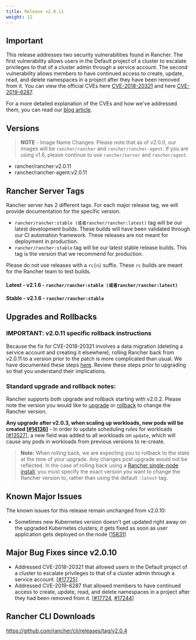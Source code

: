 ```yaml
---
title: Release v2.0.11
weight: 12
---
```


## Important
This release addresses two security vulnerabilities found in Rancher. The first vulnerability allows users in the Default project of a cluster to escalate privileges to that of a cluster admin through a service account. The second vulnerability allows members to have continued access to create, update, read, and delete namespaces in a project after they have been removed from it. You can view the official CVEs here [CVE-2018-20321](https://cve.mitre.org/cgi-bin/cvename.cgi?name=CVE-2018-20321) and here [CVE-2019-6287](https://cve.mitre.org/cgi-bin/cvename.cgi?name=CVE-2019-6287).

For a more detailed explanation of the CVEs and how we've addressed them, you can read our [blog article](https://rancher.com/blog/2019/2019-01-29-explaining-security-vulnerabilities-addressed-in-rancher-v2-1-6-and-v2-0-11/).

## Versions

> **NOTE** - Image Name Changes: Please note that as of v2.0.0, our images will be `rancher/rancher` and `rancher/rancher-agent`. If you are using v1.6, please continue to use `rancher/server` and `rancher/agent`. 

- rancher/rancher:v2.0.11
- rancher/rancher-agent:v2.0.11

## Rancher Server Tags

Rancher server has 2 different tags. For each major release tag, we will provide documentation for the specific version.
- `rancher/rancher:stable (或者rancher/rancher:latest)` tag will be our latest development builds. These builds will have been validated through our CI automation framework. These releases are not meant for deployment in production.
- `rancher/rancher:stable` tag will be our latest stable release builds. This tag is the version that we recommend for production.  

Please do not use releases with a `rc{n}` suffix. These `rc` builds are meant for the Rancher team to test builds.

#### Latest - v2.1.6 - `rancher/rancher:stable (或者rancher/rancher:latest)`
#### Stable - v2.1.6 - `rancher/rancher:stable`

## Upgrades and Rollbacks

### IMPORTANT: v2.0.11 specific rollback instructions
Because the fix for CVE-2018-20321 involves a data migration (deleting a service account and creating it elsewhere), rolling Rancher back from v2.0.11 to a version prior to the patch is more complicated than usual. We have documented these steps [here](http://rancher.com/docs/rancher/v2.x/en/upgrades/rollbacks/). Review these steps prior to upgrading so that you understand their implications.

### Standard upgrade and rollback notes:
Rancher supports both upgrade and rollback starting with v2.0.2.  Please note the version you would like to [upgrade](https://rancher.com/docs/rancher/v2.x/en/upgrades/) or [rollback](https://rancher.com/docs/rancher/v2.x/en/backups/rollbacks/) to change the Rancher version.

**Any upgrade after v2.0.3, when scaling up workloads, new pods will be created [[#14136](https://github.com/rancher/rancher/issues/14136)]** - In order to update scheduling rules for workloads [[#13527](https://github.com/rancher/rancher/issues/13527)], a new field was added to all workloads on `update`, which will cause any pods in workloads from previous versions to re-create. 

> **Note:** When rolling back, we are expecting you to rollback to the state at the time of your upgrade. Any changes post upgrade would not be reflected. In the case of rolling back using a [Rancher single-node install](https://rancher.com/docs/rancher/v2.x/en/installation/single-node-install/), you must specify the exact version you want to change the Rancher version to, rather than using the default `:latest` tag.

## Known Major Issues
The known issues for this release remain unchanged from v2.0.10:
* Sometimes new Kubernetes version doesn't get updated right away on the upgraded Kubernetes clusters; it gets fixed as soon as user application gets deployed on the node [[15831](https://github.com/rancher/rancher/issues/15831)]

## Major Bug Fixes since v2.0.10
*  Addressed CVE-2018-20321 that allowed users in the Default project of a cluster to escalate privileges to that of a cluster admin through a service account. [[#17725](https://github.com/rancher/rancher/issues/17725)]
*  Addressed CVE-2019-6287 that allowed members to have continued access to create, update, read, and delete namespaces in a project after they had been removed from it.  [[#17724](https://github.com/rancher/rancher/issues/17724), [#17244](https://github.com/rancher/rancher/issues/17244)]

## Rancher CLI Downloads

https://github.com/rancher/cli/releases/tag/v2.0.4